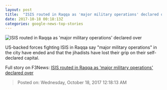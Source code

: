 ```yaml
---
layout: post
title:  "ISIS routed in Raqqa as 'major military operations' declared over"
date: 2017-10-18 00:18:13Z
categories: google-news-top-stories
---
```


![ISIS routed in Raqqa as 'major military operations' declared over](http://cdn.cnn.com/cnnnext/dam/assets/171017093728-01-raqqa-1016-super-tease.jpg)

US-backed forces fighting ISIS in Raqqa say "major military operations" in the city have ended and that the jihadists have lost their grip on their self-declared capital.


Full story on F3News: [ISIS routed in Raqqa as 'major military operations' declared over](http://www.f3nws.com/n/HBY3QF)

> Posted on: Wednesday, October 18, 2017 12:18:13 AM
